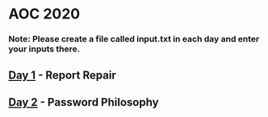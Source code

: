 # AOC 2020

### Note: Please create a file called input.txt in each day and enter your inputs there.

## [Day 1](./day1) - Report Repair
## [Day 2](./day2) - Password Philosophy